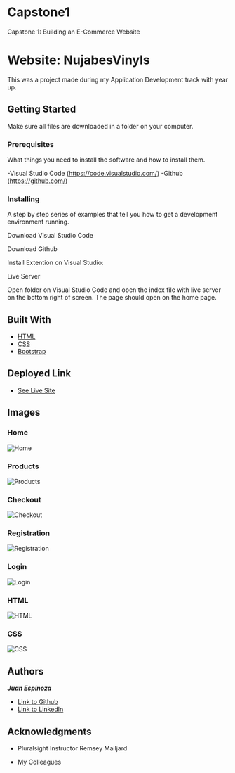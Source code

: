 # Capstone1
 Capstone 1: Building an E-Commerce Website

# Website: NujabesVinyls

This was a project made during my Application Development track with year up.  

## Getting Started

Make sure all files are downloaded in a folder on your computer.  

### Prerequisites

What things you need to install the software and how to install them.

-Visual Studio Code (https://code.visualstudio.com/)
-Github (https://github.com/)

### Installing

A step by step series of examples that tell you how to get a development environment running.

Download Visual Studio Code

Download Github

Install Extention on Visual Studio:

Live Server

Open folder on Visual Studio Code and open the index file with live server on the bottom right of screen. The page should open on the home page.


## Built With

* [HTML](https://developer.mozilla.org/en-US/docs/Web/HTML)
* [CSS](https://developer.mozilla.org/en-US/docs/Web/CSS)
* [Bootstrap](https://getbootstrap.com/)

## Deployed Link

* [See Live Site](https://juanespinozacode.github.io/Capstone1/)

## Images

### Home
![Home](images/home-snap.PNG)

### Products
![Products](images/products-snap.PNG)

### Checkout
![Checkout](images/checkout-snap.PNG)

### Registration
![Registration](images/registration-snap.PNG)

### Login
![Login](images/login-snap.PNG)

### HTML
![HTML](images/html-snap.PNG)

### CSS
![CSS](images/css-snap.PNG)

## Authors

***Juan Espinoza*** 

- [Link to Github](https://github.com/JuanEspinozaCode)
- [Link to LinkedIn](https://www.linkedin.com/in/juan-espinoza-5b3410237/)

## Acknowledgments

* Pluralsight Instructor Remsey Mailjard

* My Colleagues